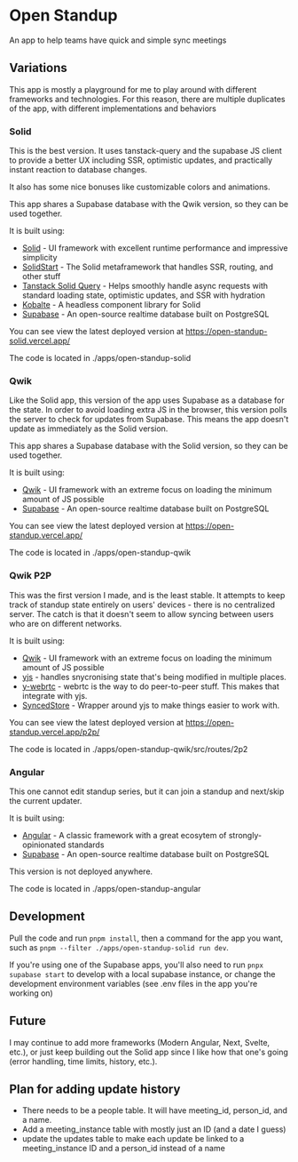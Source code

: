 # Open Standup

An app to help teams have quick and simple sync meetings

## Variations

This app is mostly a playground for me to play around with different frameworks and technologies.
For this reason, there are multiple duplicates of the app, with different implementations and behaviors

### Solid

This is the best version. It uses tanstack-query and the supabase JS client to provide a better UX including SSR, optimistic updates, and practically instant reaction to database changes.

It also has some nice bonuses like customizable colors and animations.

This app shares a Supabase database with the Qwik version, so they can be used together.

It is built using:

- [Solid](https://www.solidjs.com/) - UI framework with excellent runtime performance and impressive simplicity
- [SolidStart](https://start.solidjs.com/getting-started/what-is-solidstart) - The Solid metaframework that handles SSR, routing, and other stuff
- [Tanstack Solid Query](https://tanstack.com/query/latest/) - Helps smoothly handle async requests with standard loading state, optimistic updates, and SSR with hydration
- [Kobalte](https://kobalte.dev/) - A headless component library for Solid
- [Supabase](https://supabase.com) - An open-source realtime database built on PostgreSQL

You can see view the latest deployed version at https://open-standup-solid.vercel.app/

The code is located in ./apps/open-standup-solid

### Qwik

Like the Solid app, this version of the app uses Supabase as a database for the state. In order to avoid loading extra JS in the browser, this version polls the server to check for updates from Supabase. This means the app doesn't update as immediately as the Solid version.

This app shares a Supabase database with the Solid version, so they can be used together.

It is built using:

- [Qwik](https://qwik.builder.io/docs/overview/) - UI framework with an extreme focus on loading the minimum amount of JS possible
- [Supabase](https://supabase.com) - An open-source realtime database built on PostgreSQL

You can see view the latest deployed version at https://open-standup.vercel.app/

The code is located in ./apps/open-standup-qwik

### Qwik P2P

This was the first version I made, and is the least stable. It attempts to keep track of standup state entirely on users' devices - there is no centralized server. The catch is that it doesn't seem to allow syncing between users who are on different networks.

It is built using:

- [Qwik](https://qwik.builder.io/docs/overview/) - UI framework with an extreme focus on loading the minimum amount of JS possible
- [yjs](https://docs.yjs.dev) - handles snycronising state that's being modified in multiple places.
- [y-webrtc](https://github.com/yjs/y-webrtc) - webrtc is the way to do peer-to-peer stuff. This makes that integrate with yjs.
- [SyncedStore](https://syncedstore.org/docs/) - Wrapper around yjs to make things easier to work with.

You can see view the latest deployed version at https://open-standup.vercel.app/p2p/

The code is located in ./apps/open-standup-qwik/src/routes/2p2

### Angular

This one cannot edit standup series, but it can join a standup and next/skip the current updater.

It is built using:

- [Angular](https://angular.io) - A classic framework with a great ecosytem of strongly-opinionated standards
- [Supabase](https://supabase.com) - An open-source realtime database built on PostgreSQL

This version is not deployed anywhere.

The code is located in ./apps/open-standup-angular

## Development

Pull the code and run `pnpm install`, then a command for the app you want, such as `pnpm --filter ./apps/open-standup-solid run dev`.

If you're using one of the Supabase apps, you'll also need to run `pnpx supabase start` to develop with a local supabase instance, or change the development environment variables (see .env files in the app you're working on)

## Future

I may continue to add more frameworks (Modern Angular, Next, Svelte, etc.), or just keep building out the Solid app since I like how that one's going (error handling, time limits, history, etc.).

## Plan for adding update history

- There needs to be a people table. It will have meeting_id, person_id, and a name.
- Add a meeting_instance table with mostly just an ID (and a date I guess)
- update the updates table to make each update be linked to a meeting_instance ID and a person_id instead of a name
